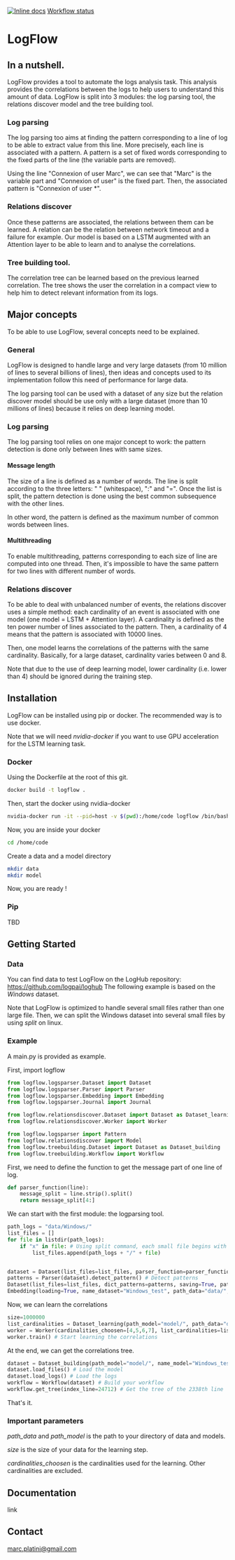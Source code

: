 [![Inline docs](https://img.shields.io/badge/license-GPL-success)](https://www.gnu.org/licenses/gpl-3.0.en.html)
[Workflow status](https://github.com/bds-ailab/logflow/workflows/Python%20tests/badge.svg)


# LogFlow

## In a nutshell.
LogFlow provides a tool to automate the logs analysis task. This analysis provides the correlations between the logs to help users to understand this amount of data.
LogFlow is split into 3 modules: the log parsing tool, the relations discover model and the tree building tool.

### Log parsing
The log parsing too aims at finding the pattern corresponding to a line of log to be able to extract value from this line. 
More precisely, each line is associated with a pattern. A pattern is a set of fixed words corresponding to the fixed parts of the line (the variable parts are removed).

Using the line "Connexion of user Marc", we can see that "Marc" is the variable part and "Connexion of user" is the fixed part. Then, the associated pattern is "Connexion of user *".

### Relations discover
Once these patterns are associated, the relations between them can be learned. A relation can be the relation between network timeout and a failure for example.
Our model is based on a LSTM augmented with an Attention layer to be able to learn and to analyse the correlations.

### Tree building tool.
The correlation tree can be learned based on the previous learned correlation. The tree shows the user the correlation in a compact view to help him to detect relevant information from its logs.

## Major concepts
To be able to use LogFlow, several concepts need to be explained.

### General
LogFlow is designed to handle large and very large datasets (from 10 million of lines to several billions of lines), then ideas and concepts used to its implementation follow this need of performance for large data.

The log parsing tool can be used with a dataset of any size but the relation discover model should be use only with a large dataset (more than 10 millions of lines) because it relies on deep learning model.

### Log parsing
The log parsing tool relies on one major concept to work: the pattern detection is done only between lines with same sizes.
#### Message length
The size of a line is defined as a number of words. The line is split according to the three letters: " " (whitespace), ":" and "=".
Once the list is split, the pattern detection is done using the best common subsequence with the other lines.

In other word, the pattern is defined as the maximum number of common words between lines. 
#### Multithreading
To enable multithreading, patterns corresponding to each size of line are computed into one thread. Then, it's impossible to have the same pattern for two lines with different number of words.
### Relations discover
To be able to deal with unbalanced number of events, the relations discover uses a simple method: each cardinality of an event is associated with one model (one model = LSTM + Attention layer).
A cardinality is defined as the ten power number of lines associated to the pattern. Then, a cardinality of 4 means that the pattern is associated with 10000 lines.

Then, one model learns the correlations of the patterns with the same cardinality.
Basically, for a large dataset, cardinality varies between 0 and 8.

Note that due to the use of deep learning model, lower cardinality (i.e. lower than 4) should be ignored during the training step.


## Installation
LogFlow can be installed using pip or docker. The recommended way is to use docker.

Note that we will need *nvidia-docker* if you want to use GPU acceleration for the LSTM learning task.

### Docker
Using the Dockerfile at the root of this git.

```bash
docker build -t logflow .
```

Then, start the docker using nvidia-docker
```bash
nvidia-docker run -it --pid=host -v $(pwd):/home/code logflow /bin/bash
```

Now, you are inside your docker
```bash
cd /home/code
```

Create a data and a model directory
```bash
mkdir data
mkdir model
```

Now, you are ready !

### Pip
TBD

## Getting Started

### Data
You can find data to test LogFlow on the LogHub repository: https://github.com/logpai/loghub
The following example is based on the *Windows* dataset.

Note that LogFlow is optimized to handle several small files rather than one large file. Then, we can split the Windows dataset into several small files by using *split* on linux.

### Example
A main.py is provided as example.

First, import logflow
```python
from logflow.logsparser.Dataset import Dataset
from logflow.logsparser.Parser import Parser
from logflow.logsparser.Embedding import Embedding
from logflow.logsparser.Journal import Journal

from logflow.relationsdiscover.Dataset import Dataset as Dataset_learning
from logflow.relationsdiscover.Worker import Worker

from logflow.logsparser import Pattern
from logflow.relationsdiscover import Model
from logflow.treebuilding.Dataset import Dataset as Dataset_building
from logflow.treebuilding.Workflow import Workflow

```
First, we need to define the function to get the message part of one line of log.

```python
def parser_function(line):
    message_split = line.strip().split()
    return message_split[4:]
```

We can start with the first module: the logparsing tool.

```python
path_logs = "data/Windows/"
list_files = []
for file in listdir(path_logs):
    if "x" in file: # Using split command, each small file begins with a "x"
        list_files.append(path_logs + "/" + file)


dataset = Dataset(list_files=list_files, parser_function=parser_function) # Generate your data
patterns = Parser(dataset).detect_pattern() # Detect patterns
Dataset(list_files=list_files, dict_patterns=patterns, saving=True, path_data="data/", name_dataset="Windows_test", path_model="model/", parser_function=parser_function) # Apply the detected patterns to the data
Embedding(loading=True, name_dataset="Windows_test", path_data="data/", path_model="model/").start() # Generate embedding for the LSTM
```

Now, we can learn the correlations
```python
size=1000000
list_cardinalities = Dataset_learning(path_model="model/", path_data="data/", name_dataset="Windows_test", size=size).run() # Create your dataset
worker = Worker(cardinalities_choosen=[4,5,6,7], list_cardinalities=list_cardinalities, path_model="model/", name_dataset="Windows_test") # Create the worker
worker.train() # Start learning the correlations
```

At the end, we can get the correlations tree.

```python
dataset = Dataset_building(path_model="model/", name_model="Windows_test", path_data="data/Windows/Windows.log", parser_function=parser_function) # Build your dataset
dataset.load_files() # Load the model
dataset.load_logs() # Load the logs
workflow = Workflow(dataset) # Build your workflow
workflow.get_tree(index_line=24712) # Get the tree of the 2338th line
```

That's it.

### Important parameters
*path_data* and *path_model* is the path to your directory of data and models.

*size* is the size of your data for the learning step. 

*cardinalities_choosen* is the cardinalities used for the learning. Other cardinalities are excluded.

## Documentation
link

## Contact
marc.platini@gmail.com
